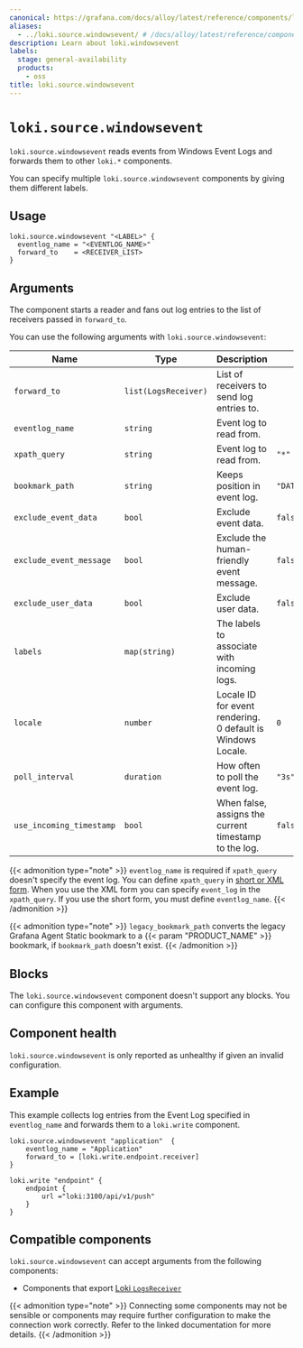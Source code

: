 ```yaml
---
canonical: https://grafana.com/docs/alloy/latest/reference/components/loki/loki.source.windowsevent/
aliases:
  - ../loki.source.windowsevent/ # /docs/alloy/latest/reference/components/loki.source.windowsevent/
description: Learn about loki.windowsevent
labels:
  stage: general-availability
  products:
    - oss
title: loki.source.windowsevent
---
```


# `loki.source.windowsevent`

`loki.source.windowsevent` reads events from Windows Event Logs and forwards them to other `loki.*` components.

You can specify multiple `loki.source.windowsevent` components by giving them different labels.

## Usage

```alloy
loki.source.windowsevent "<LABEL>" {
  eventlog_name = "<EVENTLOG_NAME>"
  forward_to    = <RECEIVER_LIST>
}
```

## Arguments

The component starts a reader and fans out log entries to the list of receivers passed in `forward_to`.

You can use the following arguments with `loki.source.windowsevent`:

| Name                     | Type                 | Description                                                 | Default                    | Required  |
| ------------------------ | -------------------- | ----------------------------------------------------------- | -------------------------- | --------- |
| `forward_to`             | `list(LogsReceiver)` | List of receivers to send log entries to.                   |                            | yes       |
| `eventlog_name`          | `string`             | Event log to read from.                                     |                            | See below |
| `xpath_query`            | `string`             | Event log to read from.                                     | `"*"`                      | See below |
| `bookmark_path`          | `string`             | Keeps position in event log.                                | `"DATA_PATH/bookmark.xml"` | no        |
| `exclude_event_data`     | `bool`               | Exclude event data.                                         | `false`                    | no        |
| `exclude_event_message`  | `bool`               | Exclude the human-friendly event message.                   | `false`                    | no        |
| `exclude_user_data`      | `bool`               | Exclude user data.                                          | `false`                    | no        |
| `labels`                 | `map(string)`        | The labels to associate with incoming logs.                 |                            | no        |
| `locale`                 | `number`             | Locale ID for event rendering. 0 default is Windows Locale. | `0`                        | no        |
| `poll_interval`          | `duration`           | How often to poll the event log.                            | `"3s"`                     | no        |
| `use_incoming_timestamp` | `bool`               | When false, assigns the current timestamp to the log.       | `false`                    | no        |

{{< admonition type="note" >}}
`eventlog_name` is required if `xpath_query` doesn't specify the event log.
You can define `xpath_query` in [short or XML form](https://docs.microsoft.com/windows/win32/wes/consuming-events).
When you use the XML form you can specify `event_log` in the `xpath_query`.
If you use the short form, you must define `eventlog_name`.
{{< /admonition >}}

{{< admonition type="note" >}}
`legacy_bookmark_path` converts the legacy Grafana Agent Static bookmark to a {{< param "PRODUCT_NAME" >}} bookmark, if `bookmark_path` doesn't exist.
{{< /admonition >}}

## Blocks

The `loki.source.windowsevent` component doesn't support any blocks. You can configure this component with arguments.

## Component health

`loki.source.windowsevent` is only reported as unhealthy if given an invalid configuration.

## Example

This example collects log entries from the Event Log specified in `eventlog_name` and forwards them to a `loki.write` component.

```alloy
loki.source.windowsevent "application"  {
    eventlog_name = "Application"
    forward_to = [loki.write.endpoint.receiver]
}

loki.write "endpoint" {
    endpoint {
        url ="loki:3100/api/v1/push"
    }
}
```

<!-- START GENERATED COMPATIBLE COMPONENTS -->

## Compatible components

`loki.source.windowsevent` can accept arguments from the following components:

- Components that export [Loki `LogsReceiver`](../../../compatibility/#loki-logsreceiver-exporters)

{{< admonition type="note" >}}
Connecting some components may not be sensible or components may require further configuration to make the connection work correctly.
Refer to the linked documentation for more details.
{{< /admonition >}}

<!-- END GENERATED COMPATIBLE COMPONENTS -->
